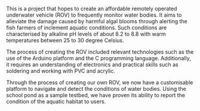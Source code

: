 This is a project that hopes to create an affordable remotely operated underwater vehicle (ROV) to frequently monitor water bodies. It aims to alleviate the damage caused by harmful algal blooms through alerting the fish farmers of inclement aquatic conditions. Such conditions are characterised by alkaline pH levels of about 8.2 to 8.8 with warm temperatures between 25 to 30 degree Celsius.

The process of creating the ROV included relevant technologies such as the use of the Arduino platform and the C programming language. Additionally, it requires an understanding of electronics and practical skills such as soldering and working with PVC and acrylic. 

Through the process of creating our own ROV, we now have a customisable platform to navigate and detect the conditions of water bodies. Using the school pond as a sample testbed, we have proven its ability to report the condition of the aquatic habitat to users. 

